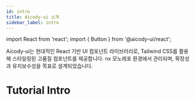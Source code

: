 ```yaml
---
id: intro
title: Aicody-ui 소개
sidebar_label: intro
---
```


import React from 'react';
import { Button } from '@aicody-ui/react';

Aicody-ui는 현대적인 React 기반 UI 컴포넌트 라이브러리로, Tailwind CSS를 활용해 스타일링된 고품질 컴포넌트를 제공합니다. nx 모노레포 환경에서 관리되며, 확장성과 유지보수성을 목표로 설계되었습니다.

# Tutorial Intro

